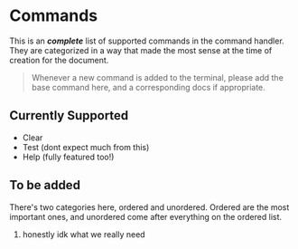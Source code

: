 # Commands

This is an ***complete*** list of supported commands in the command handler. They are categorized in a way that made the most sense at the time of creation for the document.

> Whenever a new command is added to the terminal, please add the base command here, and a corresponding docs if appropriate.

## Currently Supported

* Clear
* Test (dont expect much from this)
* Help (fully featured too!)

## To be added

There's two categories here, ordered and unordered. Ordered are the most important ones, and unordered come after everything on the ordered list.

1. honestly idk what we really need
